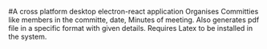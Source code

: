 #A cross platform desktop electron-react application
Organises Committies like members in the committe, date, Minutes of meeting. Also generates pdf file in a specific format with given details.
Requires Latex to be installed in the system.
